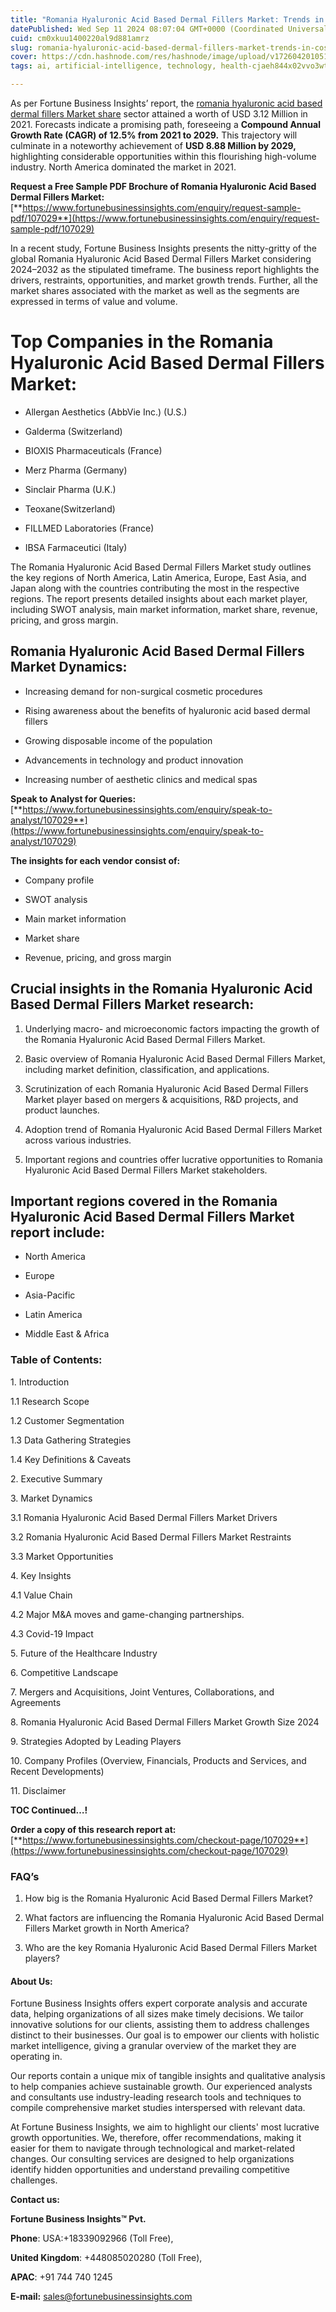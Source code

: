 ```yaml
---
title: "Romania Hyaluronic Acid Based Dermal Fillers Market: Trends in Cosmetic Solutions"
datePublished: Wed Sep 11 2024 08:07:04 GMT+0000 (Coordinated Universal Time)
cuid: cm0xkuu1400220al9d881amrz
slug: romania-hyaluronic-acid-based-dermal-fillers-market-trends-in-cosmetic-solutions
cover: https://cdn.hashnode.com/res/hashnode/image/upload/v1726042010518/fba91ec8-bdfb-4797-a762-280088ce50ff.png
tags: ai, artificial-intelligence, technology, health-cjaeh844x02vvo3wtj5r2s75q, healthcare

---
```


As per Fortune Business Insights’ report, the [romania hyaluronic acid based dermal fillers Market share](https://www.fortunebusinessinsights.com/romania-hyaluronic-acid-based-dermal-fillers-market-107029) sector attained a worth of USD 3.12 Million in 2021. Forecasts indicate a promising path, foreseeing a **Compound Annual Growth Rate (CAGR) of 12.5% from 2021 to 2029.** This trajectory will culminate in a noteworthy achievement of **USD 8.88 Million by 2029,** highlighting considerable opportunities within this flourishing high-volume industry. North America dominated the market in 2021.

**Request a Free Sample PDF Brochure of Romania Hyaluronic Acid Based Dermal Fillers Market:** [**https://www.fortunebusinessinsights.com/enquiry/request-sample-pdf/107029**](https://www.fortunebusinessinsights.com/enquiry/request-sample-pdf/107029)

In a recent study, Fortune Business Insights presents the nitty-gritty of the global Romania Hyaluronic Acid Based Dermal Fillers Market considering 2024–2032 as the stipulated timeframe. The business report highlights the drivers, restraints, opportunities, and market growth trends. Further, all the market shares associated with the market as well as the segments are expressed in terms of value and volume.

# **Top Companies in the Romania Hyaluronic Acid Based Dermal Fillers Market:**

* Allergan Aesthetics (AbbVie Inc.) (U.S.)
    
* Galderma (Switzerland)
    
* BIOXIS Pharmaceuticals (France)
    
* Merz Pharma (Germany)
    
* Sinclair Pharma (U.K.)
    
* Teoxane(Switzerland)
    
* FILLMED Laboratories (France)
    
* IBSA Farmaceutici (Italy)
    

The Romania Hyaluronic Acid Based Dermal Fillers Market study outlines the key regions of North America, Latin America, Europe, East Asia, and Japan along with the countries contributing the most in the respective regions. The report presents detailed insights about each market player, including SWOT analysis, main market information, market share, revenue, pricing, and gross margin.

## Romania Hyaluronic Acid Based Dermal Fillers Market **Dynamics**:

* Increasing demand for non-surgical cosmetic procedures
    
* Rising awareness about the benefits of hyaluronic acid based dermal fillers
    
* Growing disposable income of the population
    
* Advancements in technology and product innovation
    
* Increasing number of aesthetic clinics and medical spas
    

**Speak to Analyst for Queries:** [**https://www.fortunebusinessinsights.com/enquiry/speak-to-analyst/107029**](https://www.fortunebusinessinsights.com/enquiry/speak-to-analyst/107029)

**The insights for each vendor consist of:**

* Company profile
    
* SWOT analysis
    
* Main market information
    
* Market share
    
* Revenue, pricing, and gross margin
    

## **Crucial insights in the Romania Hyaluronic Acid Based Dermal Fillers Market research:**

1. Underlying macro- and microeconomic factors impacting the growth of the Romania Hyaluronic Acid Based Dermal Fillers Market.
    
2. Basic overview of Romania Hyaluronic Acid Based Dermal Fillers Market, including market definition, classification, and applications.
    
3. Scrutinization of each Romania Hyaluronic Acid Based Dermal Fillers Market player based on mergers & acquisitions, R&D projects, and product launches.
    
4. Adoption trend of Romania Hyaluronic Acid Based Dermal Fillers Market across various industries.
    
5. Important regions and countries offer lucrative opportunities to Romania Hyaluronic Acid Based Dermal Fillers Market stakeholders.
    

## **Important regions covered in the Romania Hyaluronic Acid Based Dermal Fillers Market report include:**

* North America
    
* Europe
    
* Asia-Pacific
    
* Latin America
    
* Middle East & Africa
    

### **Table of Contents:**

1\. Introduction

1.1 Research Scope

1.2 Customer Segmentation

1.3 Data Gathering Strategies

1.4 Key Definitions & Caveats

2\. Executive Summary

3\. Market Dynamics

3.1 Romania Hyaluronic Acid Based Dermal Fillers Market Drivers

3.2 Romania Hyaluronic Acid Based Dermal Fillers Market Restraints

3.3 Market Opportunities

4\. Key Insights

4.1 Value Chain

4.2 Major M&A moves and game-changing partnerships.

4.3 Covid-19 Impact

5\. Future of the Healthcare Industry

6\. Competitive Landscape

7\. Mergers and Acquisitions, Joint Ventures, Collaborations, and Agreements

8\. Romania Hyaluronic Acid Based Dermal Fillers Market Growth Size 2024

9\. Strategies Adopted by Leading Players

10\. Company Profiles (Overview, Financials, Products and Services, and Recent Developments)

11\. Disclaimer

**TOC Continued…!**

**Order a copy of this research report at:** [**https://www.fortunebusinessinsights.com/checkout-page/107029**](https://www.fortunebusinessinsights.com/checkout-page/107029)

### **FAQ’s**

1. How big is the Romania Hyaluronic Acid Based Dermal Fillers Market?
    
2. What factors are influencing the Romania Hyaluronic Acid Based Dermal Fillers Market growth in North America?
    
3. Who are the key Romania Hyaluronic Acid Based Dermal Fillers Market players?
    

#### **About Us:**

Fortune Business Insights offers expert corporate analysis and accurate data, helping organizations of all sizes make timely decisions. We tailor innovative solutions for our clients, assisting them to address challenges distinct to their businesses. Our goal is to empower our clients with holistic market intelligence, giving a granular overview of the market they are operating in.

Our reports contain a unique mix of tangible insights and qualitative analysis to help companies achieve sustainable growth. Our experienced analysts and consultants use industry-leading research tools and techniques to compile comprehensive market studies interspersed with relevant data.

At Fortune Business Insights, we aim to highlight our clients' most lucrative growth opportunities. We, therefore, offer recommendations, making it easier for them to navigate through technological and market-related changes. Our consulting services are designed to help organizations identify hidden opportunities and understand prevailing competitive challenges.

**Contact us:**

**Fortune Business Insights™ Pvt.**

**Phone**: USA:+18339092966 (Toll Free),

**United Kingdom**: +448085020280 (Toll Free),

**APAC**: +91 744 740 1245

**E-mail:** [sales@fortunebusinessinsights.com](mailto:sales@fortunebusinessinsights.com)